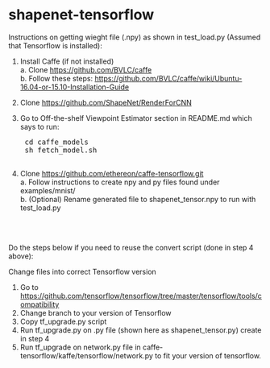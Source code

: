 # shapenet-tensorflow

Instructions on getting wieght file (.npy) as shown in test_load.py (Assumed that Tensorflow is installed):

1. Install Caffe (if not installed) <br />
	a. Clone https://github.com/BVLC/caffe <br />
  b. Follow these steps: https://github.com/BVLC/caffe/wiki/Ubuntu-16.04-or-15.10-Installation-Guide

2. Clone https://github.com/ShapeNet/RenderForCNN

3. Go to Off-the-shelf Viewpoint Estimator section in README.md which says to run: 
    
    <pre>
    cd caffe_models
    sh fetch_model.sh
    </pre>

4. Clone https://github.com/ethereon/caffe-tensorflow.git <br />
  a. Follow instructions to create npy and py files found under examples/mnist/ <br />
  b. (Optional) Rename generated file to shapenet_tensor.npy to run with test_load.py

<br />
<br />

Do the steps below if you need to reuse the convert script (done in step 4 above):

Change files into correct Tensorflow version
  1. Go to https://github.com/tensorflow/tensorflow/tree/master/tensorflow/tools/compatibility
  2. Change branch to your version of Tensorflow
  3. Copy tf_upgrade.py script
  4. Run tf_upgrade.py on .py file (shown here as shapenet_tensor.py) create in step 4
  5. Run tf_upgrade on network.py file in caffe-tensorflow/kaffe/tensorflow/network.py to fit your version of tensorflow.
  
